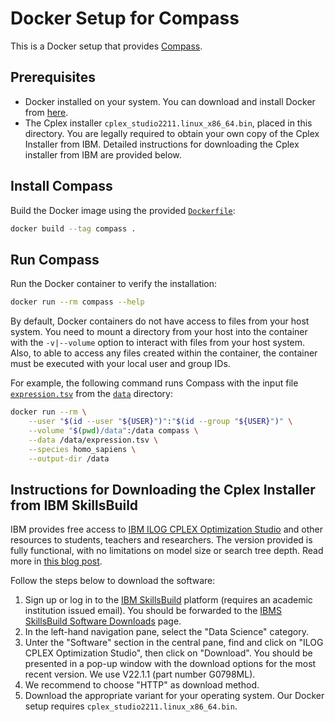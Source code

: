 # Docker Setup for Compass

This is a Docker setup that provides [Compass](https://github.com/YosefLab/Compass).

## Prerequisites

- Docker installed on your system. You can download and install Docker from [here](https://docs.docker.com/get-docker/).
- The Cplex installer `cplex_studio2211.linux_x86_64.bin`, placed in this directory. You are legally required to obtain your own copy of the Cplex Installer from IBM. Detailed instructions for downloading the Cplex installer from IBM are provided below.

## Install Compass

Build the Docker image using the provided [`Dockerfile`](Dockerfile):

```sh
docker build --tag compass .
```

## Run Compass

Run the Docker container to verify the installation:

```sh
docker run --rm compass --help
```

By default, Docker containers do not have access to files from your host system.
You need to mount a directory from your host into the container with the `-v|--volume` option to interact with files from your host system.
Also, to able to access any files created within the container, the container must be executed with your local user and group IDs.

For example, the following command runs Compass with the input file [`expression.tsv`](data/expression.tsv) from the [`data`](data) directory:

```sh
docker run --rm \
    --user "$(id --user "${USER}")":"$(id --group "${USER}")" \
    --volume "$(pwd)/data":/data compass \
    --data /data/expression.tsv \
    --species homo_sapiens \
    --output-dir /data
```

## Instructions for Downloading the Cplex Installer from IBM SkillsBuild

IBM provides free access to [IBM ILOG CPLEX Optimization Studio](https://www.ibm.com/products/ilog-cplex-optimization-studio) and other resources to students, teachers and researchers.
The version provided is fully functional, with no limitations on model size or search tree depth.
Read more in [this blog post](https://community.ibm.com/community/user/ai-datascience/blogs/xavier-nodet1/2020/07/09/cplex-free-for-students).

Follow the steps below to download the software:

1. Sign up or log in to the [IBM SkillsBuild](https://skillsbuild.org) platform (requires an academic institution issued email). You should be forwarded to the [IBMS SkillsBuild Software Downloads](https://academic.ibm.com/a2mt/downloads#/) page.
3. In the left-hand navigation pane, select the "Data Science" category.
4. Unter the "Software" section in the central pane, find and click on "ILOG CPLEX Optimization Studio", then click on "Download". You should be presented in a pop-up window with the download options for the most recent version. We use V22.1.1 (part number G0798ML).
5. We recommend to choose "HTTP" as download method.
6. Download the appropriate variant for your operating system. Our Docker setup requires `cplex_studio2211.linux_x86_64.bin`.
